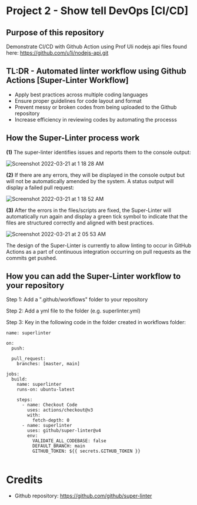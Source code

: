 # Project 2 - Show tell DevOps [CI/CD] 
## Purpose of this repository
Demonstrate CI/CD with Github Action using Prof Uli nodejs api files found here: https://github.com/u1i/nodejs-api.git


## TL:DR - Automated linter workflow using Github Actions [Super-Linter Workflow]
* Apply best practices across multiple coding languages
* Ensure proper guidelines for code layout and format
* Prevent messy or broken codes from being uploaded to the Github repository
* Increase efficiency in reviewing codes by automating the processs

## How the Super-Linter process work

**(1)** The super-linter identifies issues and reports them to the console output:

![Screenshot 2022-03-21 at 1 18 28 AM](https://user-images.githubusercontent.com/98994092/159174483-3a3a198d-b571-4ccd-aace-327002415ef4.png)

**(2)** If there are any errors, they will be displayed in the console output but will not be automatically amended by the system. A status output will display a failed pull request:

![Screenshot 2022-03-21 at 1 18 52 AM](https://user-images.githubusercontent.com/98994092/159174491-75690f4a-a880-48dc-95eb-523858f7dc2e.png)


**(3)** After the errors in the files/scripts are fixed, the Super-Linter will automatically run again and display a green tick symbol to indicate that the files are structured correctly and aligned with best practices.

![Screenshot 2022-03-21 at 2 05 53 AM](https://user-images.githubusercontent.com/98994092/159176226-a8ff67f0-26e9-4db0-95a1-e2954fcbb180.png)

The design of the Super-Linter is currently to allow linting to occur in GitHub Actions as a part of continuous integration occurring on pull requests as the commits get pushed. 

## How you can add the Super-Linter workflow to your repository
Step 1: Add a ".github/workflows" folder to your repository

Step 2: Add a yml file to the folder (e.g. superlinter.yml)

Step 3: Key in the following code in the folder created in workflows folder:

```
name: superlinter

on:
  push:

  pull_request:
    branches: [master, main]

jobs:
  build:
    name: superlinter
    runs-on: ubuntu-latest
    
    steps:
      - name: Checkout Code
        uses: actions/checkout@v3
        with:
          fetch-depth: 0
      - name: superlinter
        uses: github/super-linter@v4
        env:
          VALIDATE_ALL_CODEBASE: false
          DEFAULT_BRANCH: main
          GITHUB_TOKEN: ${{ secrets.GITHUB_TOKEN }}
          
```
# Credits
* Github repository: https://github.com/github/super-linter
